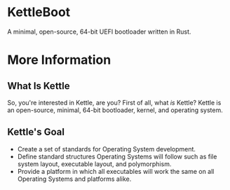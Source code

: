 # KettleBoot
A minimal, open-source, 64-bit UEFI bootloader written in Rust.

# More Information
## What Is Kettle
So, you're interested in Kettle, are you? First of all, what *is* Kettle? Kettle is an open-source, minimal, 64-bit bootloader, kernel, and operating system.
## Kettle's Goal
- Create a set of standards for Operating System development.
- Define standard structures Operating Systems will follow such as file system layout, executable layout, and polymorphism.
- Provide a platform in which all executables will work the same on all Operating Systems and platforms alike.
